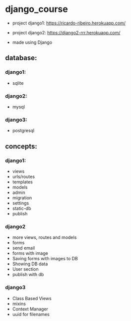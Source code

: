# django_course
- project django1: https://ricardo-ribeiro.herokuapp.com/
- project django2: https://django2-rrr.herokuapp.com/

- made using Django

## database:
### django1:
- sqlite
### django2: 
- mysql

### django3: 
- postgresql


## concepts: 

### django1:
- views
- urls/routes
- templates
- models
- admin
- migration
- settings
- static-db
- publish

### django2
- more views, routes and models
- forms
- send email
- forms with image
- Saving forms with images to DB
- Showing DB data 
- User section
- publish with db

### django3
- Class Based Views
- mixins
- Context Manager
- uuid for filenames
